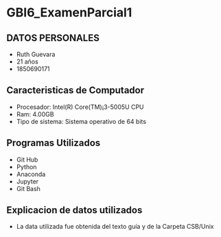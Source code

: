 # GBI6_ExamenParcial1
## DATOS PERSONALES
- Ruth Guevara
- 21 años
- 1850690171
## Caracteristicas de Computador
- Procesador: Intel(R) Core(TM)¡3-5005U CPU
- Ram: 4.00GB
- Tipo de sistema: Sistema operativo de 64 bits
## Programas Utilizados
- Git Hub
- Python
- Anaconda
- Jupyter
- Git Bash
## Explicacion de datos utilizados
- La data utilizada fue obtenida del texto guía y de la Carpeta CSB/Unix
